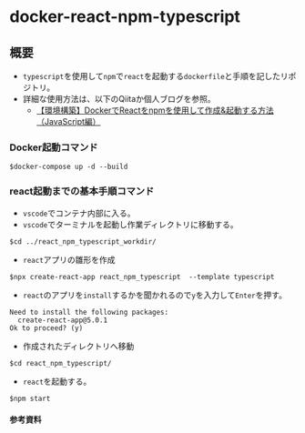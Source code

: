 # docker-react-npm-typescript
## 概要
- `typescript`を使用して`npm`で`react`を起動する`dockerfile`と手順を記したリポジトリ。
- 詳細な使用方法は、以下のQiitaか個人ブログを参照。
    - [【環境構築】DockerでReactをnpmを使用して作成&起動する方法（JavaScript編）](https://qiita.com/takuma-1234/items/02d5683ea54c3c16b38c)
    
    
### Docker起動コマンド
```bash:
$docker-compose up -d --build
```

### react起動までの基本手順コマンド
- `vscode`でコンテナ内部に入る。
- `vscode`でターミナルを起動し作業ディレクトリに移動する。
```bash:
$cd ../react_npm_typescript_workdir/
```
- `react`アプリの雛形を作成
```bash:
$npx create-react-app react_npm_typescript  --template typescript
```
- `react`のアプリを`install`するかを聞かれるので`y`を入力して`Enter`を押す。
```bash:
Need to install the following packages:
  create-react-app@5.0.1
Ok to proceed? (y) 
```
- 作成されたディレクトリへ移動
```bash:
$cd react_npm_typescript/
```
- `react`を起動する。

```bash:
$npm start
```

#### 参考資料
